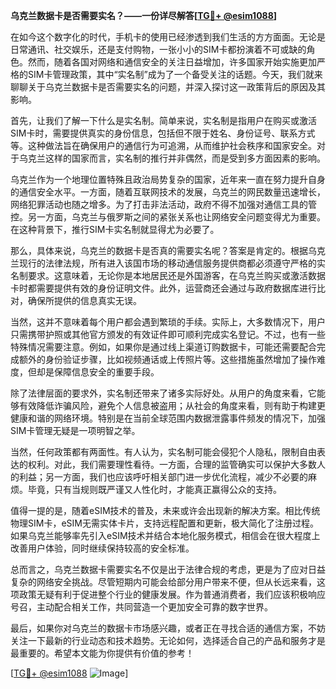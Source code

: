 **乌克兰数据卡是否需要实名？——一份详尽解答[[TG💪+ @esim1088](https://t.me/s/esim1088)]**

在如今这个数字化的时代，手机卡的使用已经渗透到我们生活的方方面面。无论是日常通讯、社交娱乐，还是支付购物，一张小小的SIM卡都扮演着不可或缺的角色。然而，随着各国对网络和通信安全的关注日益增加，许多国家开始实施更加严格的SIM卡管理政策，其中“实名制”成为了一个备受关注的话题。今天，我们就来聊聊关于乌克兰数据卡是否需要实名的问题，并深入探讨这一政策背后的原因及其影响。

首先，让我们了解一下什么是实名制。简单来说，实名制是指用户在购买或激活SIM卡时，需要提供真实的身份信息，包括但不限于姓名、身份证号、联系方式等。这种做法旨在确保用户的通信行为可追溯，从而维护社会秩序和国家安全。对于乌克兰这样的国家而言，实名制的推行并非偶然，而是受到多方面因素的影响。

乌克兰作为一个地理位置特殊且政治局势复杂的国家，近年来一直在努力提升自身的通信安全水平。一方面，随着互联网技术的发展，乌克兰的网民数量迅速增长，网络犯罪活动也随之增多。为了打击非法活动，政府不得不加强对通信工具的管控。另一方面，乌克兰与俄罗斯之间的紧张关系也让网络安全问题变得尤为重要。在这种背景下，推行SIM卡实名制就显得尤为必要了。

那么，具体来说，乌克兰的数据卡是否真的需要实名呢？答案是肯定的。根据乌克兰现行的法律法规，所有进入该国市场的移动通信服务提供商都必须遵守严格的实名制要求。这意味着，无论你是本地居民还是外国游客，在乌克兰购买或激活数据卡时都需要提供有效的身份证明文件。此外，运营商还会通过与政府数据库进行比对，确保所提供的信息真实无误。

当然，这并不意味着每个用户都会遇到繁琐的手续。实际上，大多数情况下，用户只需携带护照或其他官方颁发的有效证件即可顺利完成实名登记。不过，也有一些特殊情况需要注意。例如，如果你是通过线上渠道订购数据卡，可能还需要配合完成额外的身份验证步骤，比如视频通话或上传照片等。这些措施虽然增加了操作难度，但却是保障信息安全的重要手段。

除了法律层面的要求外，实名制还带来了诸多实际好处。从用户的角度来看，它能够有效降低诈骗风险，避免个人信息被盗用；从社会的角度来看，则有助于构建更健康和谐的网络环境。特别是在当前全球范围内数据泄露事件频发的情况下，加强SIM卡管理无疑是一项明智之举。

当然，任何政策都有两面性。有人认为，实名制可能会侵犯个人隐私，限制自由表达的权利。对此，我们需要理性看待。一方面，合理的监管确实可以保护大多数人的利益；另一方面，我们也应该呼吁相关部门进一步优化流程，减少不必要的麻烦。毕竟，只有当规则既严谨又人性化时，才能真正赢得公众的支持。

值得一提的是，随着eSIM技术的普及，未来或许会出现新的解决方案。相比传统物理SIM卡，eSIM无需实体卡片，支持远程配置和更新，极大简化了注册过程。如果乌克兰能够率先引入eSIM技术并结合本地化服务模式，相信会在很大程度上改善用户体验，同时继续保持较高的安全标准。

总而言之，乌克兰数据卡需要实名不仅是出于法律合规的考虑，更是为了应对日益复杂的网络安全挑战。尽管短期内可能会给部分用户带来不便，但从长远来看，这项政策无疑有利于促进整个行业的健康发展。作为普通消费者，我们应该积极响应号召，主动配合相关工作，共同营造一个更加安全可靠的数字世界。

最后，如果你对乌克兰的数据卡市场感兴趣，或者正在寻找合适的通信方案，不妨关注一下最新的行业动态和技术趋势。无论如何，选择适合自己的产品和服务才是最重要的。希望本文能为你提供有价值的参考！

[[TG💪+ @esim1088](https://t.me/s/esim1088) ![Image](https://i.postimg.cc/4NQfJmqS/Snipaste-2025-05-13-00-14-12.png)]